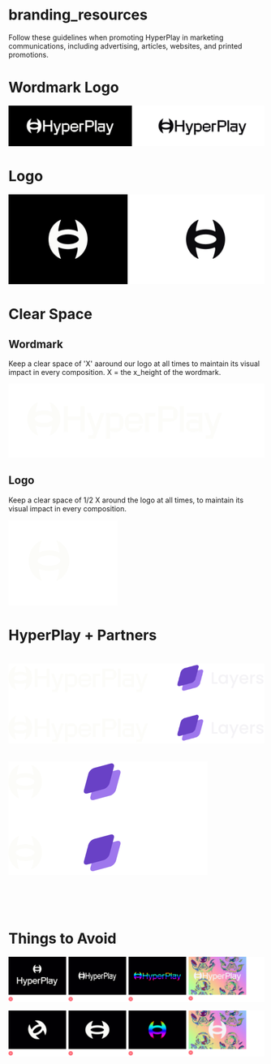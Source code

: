 # branding_resources

Follow these guidelines when promoting HyperPlay in marketing communications, including advertising, articles, websites, and printed promotions.

<h1>Wordmark Logo</h1>

![wordmark_logo_example](guidelines/wordmark_logo_example.png)

<h1>Logo</h1>

![logo](guidelines/logo_example.png)

<h1>Clear Space</h1>

<h2>Wordmark</h2><p>Keep a clear space of 'X' aaround our logo at all times to maintain its visual impact in every composition. X = the x_height of the wordmark.</p>

![logo](guidelines/space_wordmark.png)

<h2>Logo</h2><p>Keep a clear space of 1/2 X around the logo at all times, to maintain its visual impact in every composition.

![logo](guidelines/space_logo.png)

<h1>HyperPlay + Partners<h1>

![partner](guidelines/wordmark_partner.png)

![partner](guidelines/logo_partner.png)

<br>
<h1>Things to Avoid</h1>
  
![partner](guidelines/avoid_wordmark.png)  
  
![partner](guidelines/avoid_logo.png)
